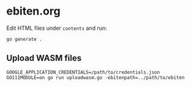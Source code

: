 # ebiten.org

Edit HTML files under `contents` and run:

```sh
go generate .
```

## Upload WASM files

```
GOOGLE_APPLICATION_CREDENTIALS=/path/to/credentials.json GO111MODULE=on go run uploadwasm.go -ebitenpath=../path/to/ebiten
```

